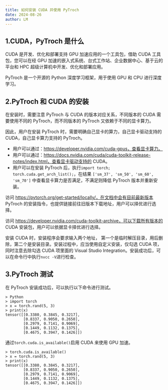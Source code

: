 ```yaml
---
title: 如何安装 CUDA 并使用 PyTroch
date: 2024-08-26
author: LM
---
```


## 1.CUDA，PyTroch 是什么

CUDA 是开发、优化和部署支持 GPU 加速应用的一个工具包，借助 CUDA 工具包，您可以在经 GPU 加速的嵌入式系统、台式工作站、企业数据中心、基于云的平台和 HPC 超级计算机中开发、优化和部署应用。

PyTroch 是一个开源的 Python 深度学习框架，用于使用 GPU 和 CPU 进行深度学习。

## 2.PyTroch 和 CUDA 的安装

在安装时，需要注意 PyTroch 与 CUDA 的版本对应关系，不同版本的 CUDA 需要使用不同的 PyTroch，而不同版本的 PyTroch 又依赖于不同的显卡算力。

因此，用户在安装 PyTroch 时，需要明确自己显卡的算力，自己显卡驱动支持的 CUDA，自己显卡算力支持的 PyTroch。

- 用户可以通过：https://developer.nvidia.com/cuda-gpus，查看显卡算力。
- 用户可以通过：https://docs.nvidia.com/cuda/cuda-toolkit-release-notes/index.html，查看显卡驱动支持的 CUDA。
- 用户可以在安装 PyTroch 后，执行`import torch; torch.cuda.get_arch_list();`，在结果 `['sm_37', 'sm_50', 'sm_60', 'sm_70']` 中查看显卡算力是否满足，不满足则降低 PyTroch 版本并重新安装。

访问 https://pytorch.org/get-started/locally/，在文档中会有目前最新版本 PyTroch 的安装指令，也提供链接前往旧版本下载地址，用户可以择优进行选择。

访问 https://developer.nvidia.com/cuda-toolkit-archive，可以下载所有版本的 CUDA 安装包，用户可以依据显卡择优进行选择。

安装 CUDA 时，安装程序会要求输入两个地址， 第一个是临时解压目录，用后删除，第二个是安装目录。安装过程中，应当使用自定义安装，仅勾选 CUDA 项，同时注意去除勾选 CUDA 项里面的 Visual Studio Integration。安装成功后，可以在命令行中执行`nvcc -V`进行检查。

## 3.PyTroch 测试

在 PyTroch 安装成功后，可以执行以下命令进行测试。

```
> Python
> import torch
> x = torch.rand(5, 3)
> print(x)
tensor([[0.3380, 0.3845, 0.3217],
        [0.8337, 0.9050, 0.2650],
        [0.2979, 0.7141, 0.9069],
        [0.1449, 0.1132, 0.1375],
        [0.4675, 0.3947, 0.1426]])
```

通过`torch.cuda.is_available()`启用 CUDA 来使用 GPU 加速。

```
> torch.cuda.is_available()
> x = torch.rand(5, 3)
> print(x)
tensor([[0.3380, 0.3845, 0.3217],
        [0.8337, 0.9050, 0.2650],
        [0.2979, 0.7141, 0.9069],
        [0.1449, 0.1132, 0.1375],
        [0.4675, 0.3947, 0.1426]])
```


